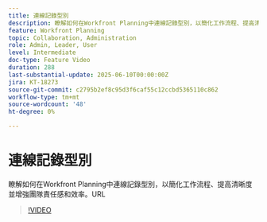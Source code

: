 ```yaml
---
title: 連線記錄型別
description: 瞭解如何在Workfront Planning中連線記錄型別，以簡化工作流程、提高清晰度並增強團隊責任感和效率。​URL
feature: Workfront Planning
topic: Collaboration, Administration
role: Admin, Leader, User
level: Intermediate
doc-type: Feature Video
duration: 288
last-substantial-update: 2025-06-10T00:00:00Z
jira: KT-18273
source-git-commit: c2795b2ef8c95d3f6caf55c12ccbd5365110c862
workflow-type: tm+mt
source-wordcount: '48'
ht-degree: 0%

---
```



# 連線記錄型別

瞭解如何在Workfront Planning中連線記錄型別，以簡化工作流程、提高清晰度並增強團隊責任感和效率。&#x200B;URL

>[!VIDEO](https://video.tv.adobe.com/v/3463796/?learn=on&enablevpops)

